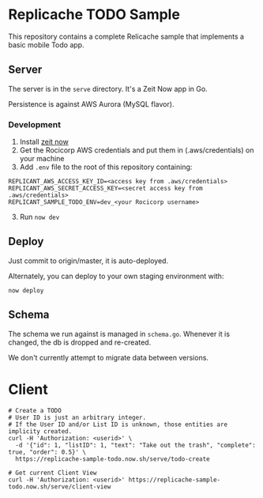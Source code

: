 # Replicache TODO Sample

This repository contains a complete Relicache sample that implements a basic mobile Todo app.

## Server

The server is in the `serve` directory. It's a Zeit Now app in Go.

Persistence is against AWS Aurora (MySQL flavor).

### Development

1. Install [zeit now](https://zeit.co/download)
1. Get the Rocicorp AWS credentials and put them in (.aws/credentials) on your machine
1. Add `.env` file to the root of this repository containing:

```
REPLICANT_AWS_ACCESS_KEY_ID=<access key from .aws/credentials>
REPLICANT_AWS_SECRET_ACCESS_KEY=<secret access key from .aws/credentials>
REPLICANT_SAMPLE_TODO_ENV=dev_<your Rocicorp username>
```

3. Run `now dev`

## Deploy

Just commit to origin/master, it is auto-deployed.

Alternately, you can deploy to your own staging environment with:

```
now deploy
```

## Schema

The schema we run against is managed in `schema.go`. Whenever it is changed, the db is dropped and re-created.

We don't currently attempt to migrate data between versions.

# Client

```
# Create a TODO
# User ID is just an arbitrary integer.
# If the User ID and/or List ID is unknown, those entities are implicity created.
curl -H 'Authorization: <userid>' \
  -d '{"id": 1, "listID": 1, "text": "Take out the trash", "complete": true, "order": 0.5}' \
  https://replicache-sample-todo.now.sh/serve/todo-create

# Get current Client View
curl -H 'Authorization: <userid>' https://replicache-sample-todo.now.sh/serve/client-view
```
